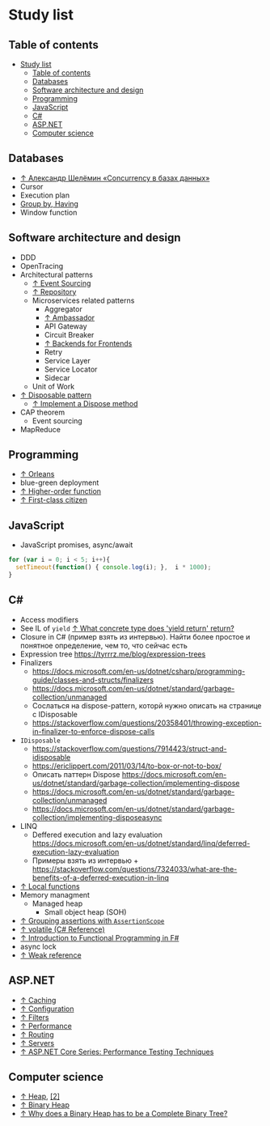 # Study list

## Table of contents

- [Study list](#study-list)
  - [Table of contents](#table-of-contents)
  - [Databases](#databases)
  - [Software architecture and design](#software-architecture-and-design)
  - [Programming](#programming)
  - [JavaScript](#javascript)
  - [C#](#c)
  - [ASP.NET](#aspnet)
  - [Computer science](#computer-science)

## Databases

- [↑ Александр Шелёмин «Concurrency в базах данных»](https://www.youtube.com/watch?v=a6YzdDFzDl8)
- Cursor
- Execution plan
- [Group by, Having](https://www.postgresql.org/docs/9.4/tutorial-agg.html)
- Window function

## Software architecture and design

- DDD
- OpenTracing
- Architectural patterns
  - [↑ Event Sourcing](https://docs.microsoft.com/en-us/azure/architecture/patterns/event-sourcing)
  - [↑ Repository](https://docs.microsoft.com/en-us/aspnet/mvc/overview/older-versions/getting-started-with-ef-5-using-mvc-4/implementing-the-repository-and-unit-of-work-patterns-in-an-asp-net-mvc-application)
  - Microservices related patterns
    - Aggregator
    - [↑ Ambassador](https://docs.microsoft.com/en-us/azure/architecture/patterns/ambassador)
    - API Gateway
    - Circuit Breaker
    - [↑ Backends for Frontends](https://microservices.io/patterns/apigateway.html)
    - Retry
    - Service Layer
    - Service Locator
    - Sidecar
  - Unit of Work
- [↑ Disposable pattern](https://medium.com/@mypascal2000/disposable-patterns-ffa2145619e2)
  - [↑ Implement a Dispose method](https://learn.microsoft.com/en-us/dotnet/standard/garbage-collection/implementing-dispose)
- CAP theorem
  - Event sourcing
- MapReduce

## Programming

- [↑ Orleans](https://learn.microsoft.com/en-us/dotnet/orleans/overview)
- blue-green deployment
- [↑ Higher-order function](https://en.wikipedia.org/wiki/Higher-order_function)
- [↑ First-class citizen](https://en.wikipedia.org/wiki/First-class_citizen)

## JavaScript

- JavaScript promises, async/await

```js
for (var i = 0; i < 5; i++){
  setTimeout(function() { console.log(i); },  i * 1000);
}
```

## C#

- Access modifiers
- See IL of `yield` [↑ What concrete type does 'yield return' return?](https://stackoverflow.com/questions/3454395/what-concrete-type-does-yield-return-return)
- Closure in C# (пример взять из интервью). Найти более простое и понятное определение, чем то, что сейчас есть
- Expression tree https://tyrrrz.me/blog/expression-trees
- Finalizers
  - https://docs.microsoft.com/en-us/dotnet/csharp/programming-guide/classes-and-structs/finalizers
  - https://docs.microsoft.com/en-us/dotnet/standard/garbage-collection/unmanaged
  - Сослаться на dispose-pattern, которй нужно описать на странице с IDisposable
  - https://stackoverflow.com/questions/20358401/throwing-exception-in-finalizer-to-enforce-dispose-calls
- `IDisposable`
  - https://stackoverflow.com/questions/7914423/struct-and-idisposable
  - https://ericlippert.com/2011/03/14/to-box-or-not-to-box/
  - Описать паттерн Dispose https://docs.microsoft.com/en-us/dotnet/standard/garbage-collection/implementing-dispose
  - https://docs.microsoft.com/en-us/dotnet/standard/garbage-collection/unmanaged
  - https://docs.microsoft.com/en-us/dotnet/standard/garbage-collection/implementing-disposeasync
- LINQ
  - Deffered execution and lazy evaluation https://docs.microsoft.com/en-us/dotnet/standard/linq/deferred-execution-lazy-evaluation
  - Примеры взять из интервью + https://stackoverflow.com/questions/7324033/what-are-the-benefits-of-a-deferred-execution-in-linq
- [↑ Local functions](https://docs.microsoft.com/en-us/dotnet/csharp/programming-guide/classes-and-structs/local-functions)
- Memory managment
  - Managed heap
    - Small object heap (SOH)
- [↑ Grouping assertions with `AssertionScope`](https://ardalis.com/grouping-assertions-in-tests/)
- [↑ volatile (C# Reference)](https://docs.microsoft.com/en-us/dotnet/csharp/language-reference/keywords/volatile)
- [↑ Introduction to Functional Programming in F#](https://docs.microsoft.com/en-us/dotnet/fsharp/introduction-to-functional-programming/)
- async lock
- [↑ Weak reference](https://docs.microsoft.com/en-us/dotnet/api/system.weakreference?view=netcore-3.1)

## ASP.NET

- [↑ Caching](https://docs.microsoft.com/en-us/aspnet/core/performance/performance-best-practices)
- [↑ Configuration](https://docs.microsoft.com/en-us/aspnet/core/fundamentals/configuration)
- [↑ Filters](https://docs.microsoft.com/en-us/aspnet/core/mvc/controllers/filters)
- [↑ Performance](https://docs.microsoft.com/en-us/aspnet/core/performance/performance-best-practices)
- [↑ Routing](https://docs.microsoft.com/en-us/aspnet/core/fundamentals/routing)
- [↑ Servers](https://docs.microsoft.com/en-us/aspnet/core/fundamentals/servers)
- [↑ ASP.NET Core Series: Performance Testing Techniques](https://www.youtube.com/watch?v=jn54CjePzs0)

## Computer science

- [↑ Heap](https://en.wikipedia.org/wiki/Heap_(data_structure)), [\[2\]](https://en.wikipedia.org/wiki/Binary_heap)
- [↑ Binary Heap](https://www.geeksforgeeks.org/binary-heap)
- [↑ Why does a Binary Heap has to be a Complete Binary Tree?](https://stackoverflow.com/questions/25319305/why-does-a-binary-heap-has-to-be-a-complete-binary-tree)
